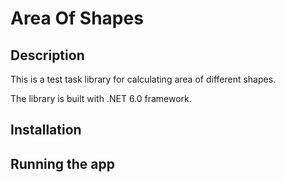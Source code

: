 # Area Of Shapes

## Description

This is a test task library for calculating area of different shapes.

The library is built with .NET 6.0 framework.

## Installation


## Running the app

